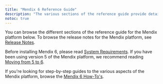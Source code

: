 ```yaml
---
title: "Mendix 6 Reference Guide"
description: "The various sections of the reference guide provide details on the features and functionality of the Mendix platform."
notoc: true
---
```


You can browse the different sections of the reference guide for the Mendix platform below. To browse the release notes for the Mendix platform, see [Release Notes](/releasenotes/index).

Before installing Mendix 6, please read [System Requirements](system-requirements). If you have been using version 5 of the Mendix platform, we recommend reading [Moving from 5 to 6](moving-from-5-to-6).

If you're looking for step-by-step guides to the various aspects of the Mendix platform, browse the [Mendix 6 How-To's](/howto6).
